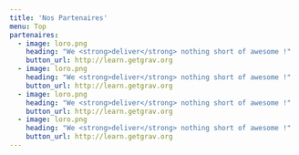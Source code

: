 ```yaml
---
title: 'Nos Partenaires'
menu: Top
partenaires:
  - image: loro.png
    heading: "We <strong>deliver</strong> nothing short of awesome !"
    button_url: http://learn.getgrav.org
  - image: loro.png
    heading: "We <strong>deliver</strong> nothing short of awesome !"
    button_url: http://learn.getgrav.org
  - image: loro.png
    heading: "We <strong>deliver</strong> nothing short of awesome !"
    button_url: http://learn.getgrav.org
  - image: loro.png
    heading: "We <strong>deliver</strong> nothing short of awesome !"
    button_url: http://learn.getgrav.org
---
```


